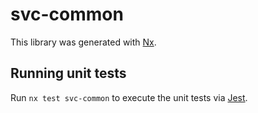 # svc-common

This library was generated with [Nx](https://nx.dev).

## Running unit tests

Run `nx test svc-common` to execute the unit tests via [Jest](https://jestjs.io).
